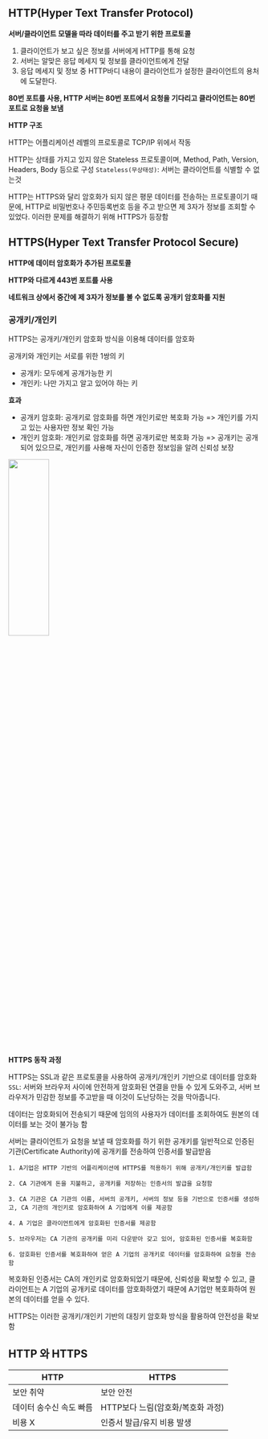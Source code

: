 ## HTTP(Hyper Text Transfer Protocol)

**서버/클라이언트 모델을 따라 데이터를 주고 받기 위한 프로토콜**

1. 클라이언트가 보고 싶은 정보를 서버에게 HTTP를 통해 요청
2. 서버는 알맞은 응답 메세지 및 정보를 클라이언트에게 전달
3. 응답 메세지 및 정보 중 HTTP바디 내용이 클라이언트가 설정한 클라이언트의 용처에 도달한다.

**80번 포트를 사용, HTTP 서버는 80번 포트에서 요청을 기다리고 클라이언트는 80번 포트로 요청을 보냄**

**HTTP 구조**

HTTP는 어플리케이션 레벨의 프로토콜로 TCP/IP 위에서 작동

HTTP는 상태를 가지고 있지 않은 Stateless 프로토콜이며, Method, Path, Version, Headers, Body 등으로 구성
`Stateless(무상태성)`: 서버는 클라이언트를 식별할 수 없는것

HTTP는 HTTPS와 달리 암호화가 되지 않은 평문 데이터를 전송하는 프로토콜이기 때문에, HTTP로 비밀번호나 주민등록번호 등을 주고 받으면 제 3자가 정보를 조회할 수 있었다. 이러한 문제를 해결하기 위해 HTTPS가 등장함

## HTTPS(Hyper Text Transfer Protocol Secure)

**HTTP에 데이터 암호화가 추가된 프로토콜**

**HTTP와 다르게 443번 포트를 사용**

**네트워크 상에서 중간에 제 3자가 정보를 볼 수 없도록 공개키 암호화를 지원**

### 공개키/개인키

HTTPS는 공개키/개인키 암호화 방식을 이용해 데이터를 암호화

공개키와 개인키는 서로를 위한 1쌍의 키

- 공개키: 모두에게 공개가능한 키
- 개인키: 나만 가지고 알고 있어야 하는 키

**효과**

- 공개키 암호화: 공개키로 암호화를 하면 개인키로만 복호화 가능 => 개인키를 가지고 있는 사용자만 정보 확인 가능
- 개인키 암호화: 개인키로 암호화를 하면 공개키로만 복호화 가능 => 공개키는 공개되어 있으므로, 개인키를 사용해 자신이 인증한 정보임을 알려 신뢰성 보장

<img src="/home/david/사진/스크린샷, 2021-08-23 20-06-51.png" width="40%" height="30%" ></img>

**HTTPS 동작 과정**

HTTPS는 SSL과 같은 프로토콜을 사용하여 공개키/개인키 기반으로 데이터를 암호화
`SSL`: 서버와 브라우저 사이에 안전하게 암호화된 연결을 만들 수 있게 도와주고, 서버 브라우저가 민감한 정보를 주고받을 때 이것이 도난당하는 것을 막아줍니다.

데이터는 암호화되어 전송되기 때문에 임의의 사용자가 데이터를 조회하여도 원본의 데이터를 보는 것이 불가능 함

서버는 클라이언트가 요청을 보낼 때 암호화를 하기 위한 공개키를 일반적으로 인증된 기관(Certificate Authority)에 공개키를 전송하여 인증서를 발급받음

    1. A기업은 HTTP 기반의 어플리케이션에 HTTPS를 적용하기 위해 공개키/개인키를 발급함

    2. CA 기관에게 돈을 지불하고, 공개키를 저장하는 인증서의 발급을 요청함

    3. CA 기관은 CA 기관의 이름, 서버의 공개키, 서버의 정보 등을 기반으로 인증서를 생성하고, CA 기관의 개인키로 암호화하여 A 기업에게 이를 제공함

    4. A 기업은 클라이언트에게 암호화된 인증서를 제공함

    5. 브라우저는 CA 기관의 공개키를 미리 다운받아 갖고 있어, 암호화된 인증서를 복호화함

    6. 암호화된 인증서를 복호화하여 얻은 A 기업의 공개키로 데이터를 암호화하여 요청을 전송함

복호화된 인증서는 CA의 개인키로 암호화되었기 때문에, 신뢰성을 확보할 수 있고, 클라이언트는 A 기업의 공개키로 데이터를 암호화하였기 때문에 A기업만 복호화하여 원본의 데이터를 얻을 수 있다.

HTTPS는 이러한 공개키/개인키 기반의 대칭키 암호화 방식을 활용하여 안전성을 확보함

## HTTP 와 HTTPS

| HTTP                    | HTTPS                             |
| ----------------------- | --------------------------------- |
| 보안 취약               | 보안 안전                         |
| 데이터 송수신 속도 빠름 | HTTP보다 느림(암호화/복호화 과정) |
| 비용 X                  | 인증서 발급/유지 비용 발생        |
